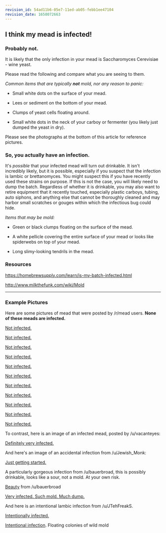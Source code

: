 ```yaml
---
revision_id: 54ad11b6-05e7-11ed-ab05-febb1ee47104
revision_date: 1658072663
---
```


## I think my mead is infected!

### Probably not.

It is likely that the only infection in your mead is Saccharomyces Cerevisiae - wine yeast.

Please read the following and compare what you are seeing to them.   

*Common items that are typically **not** mold, nor any reason to panic:*

* Small white dots on the surface of your mead.

* Lees or sediment on the bottom of your mead.

* Clumps of yeast cells floating around.

* Small white dots in the neck of your carboy or fermenter (you likely just dumped the yeast in dry).

Please see the photographs at the bottom of this article for reference pictures.

### So, you actually have an infection.

It's *possible* that your infected mead will turn out drinkable. It isn't incredibly likely, but it is possible, especially if you suspect that the infection is lambic or brettanomyces. You might suspect this if you have recently used these strains on purpose. If this is not the case, you will likely need to dump the batch. Regardless of whether it is drinkable, you may also want to retire equipment that it recently touched, especially plastic carboys, tubing, auto siphons, and anything else that cannot be thoroughly cleaned and may harbor small scratches or gouges within which the infectious bug could hide.

*Items that may be mold:*

* Green or black clumps floating on the surface of the mead.

* A white pellicle covering the entire surface of your mead or looks like spiderwebs on top of your mead.

* Long slimy-looking tendrils in the mead.

### Resources

https://homebrewsupply.com/learn/is-my-batch-infected.html 

http://www.milkthefunk.com/wiki/Mold

---

### Example Pictures

Here are some pictures of mead that were posted by /r/mead users. **None of these meads are infected.**

[Not infected.](http://imgur.com/a/SZJQM)

[Not infected.](http://i.imgur.com/443Fwrb.jpg)

[Not infected.](http://imgur.com/5XzBPXy)

[Not infected.](http://imgur.com/jeqw0Fp)

[Not infected.](http://imgur.com/CEImRML)

[Not infected.](http://imgur.com/4zStUYL)

[Not infected.](http://imgur.com/67KixWC)

[Not infected.](https://imgur.com/a/ppsOQ)

[Not infected.](http://imgur.com/a/Vf9iK)

[Not infected.](http://i.imgur.com/HjI4PGO.jpg)

[Not infected.](https://i.imgur.com/YmqluBV.jpg)

To contrast, here is an image of an infected mead, posted by /u/vacanteyes:

[Definitely very infected.](http://i.imgur.com/sYL5p.jpg)

And here's an image of an accidental infection from /u/Jewish_Monk:

[Just getting started.](https://i.redd.it/yfke26mupwpx.jpg)

A particularly gorgeous infection from /u/bauerbroad, this is possibly drinkable, looks like a sour, not a mold. At your own risk.

[Beauty](https://imgur.com/a/9mVhnZs) from /u/bauerbroad

[Very infected.  Such mold. Much dump.](https://www.reddit.com/r/mead/comments/v8th06/no_i_know_everyone_asks_and_im_sorry_to_ask_but/)

And here is an intentional lambic infection from /u/JTehFreakS.

[Intentionally infected.](http://i.imgur.com/O3HdDy2.jpg)

[Intentional infection](https://reddit.com/r/mead/comments/w0qidg/this_is_mold_in_case_anyone_needed_examples_of/). Floating colonies of wild mold